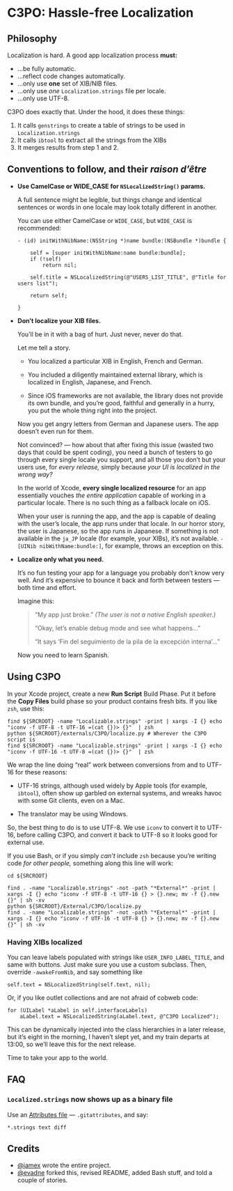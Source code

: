 # C3PO: Hassle-free Localization

##	Philosophy

Localization is hard. A good app localization process **must:**

*	…be fully automatic.
*	…reflect code changes automatically.  
*	…only use **one** set of XIB/NIB files.
*	…only use *one* `Localization.strings` file per locale.
*	…only use UTF-8.


C3PO does exactly that.  Under the hood, it does these things:

1.	It calls `genstrings` to create a table of strings to be used in `Localization.strings`
2.	It calls `ibtool` to extract all the strings from the XIBs
3.	It merges results from step 1 and 2.

##	Conventions to follow, and their *raison d’être*

*	**Use CamelCase or WIDE_CASE for `NSLocalizedString()` params.**

	A full sentence might be legible, but things change and identical sentences or words in one locale may look totally different in another.
	
	You can use either CamelCase or `WIDE_CASE`, but `WIDE_CASE` is recommended:
	
		- (id) initWithNibName:(NSString *)name bundle:(NSBundle *)bundle {
			
			self = [super initWithNibName:name bundle:bundle];
			if (!self)
				return nil;
			
			self.title = NSLocalizedString(@"USERS_LIST_TITLE", @"Title for users list");
			
			return self;
		
		}

*	**Don’t localize your XIB files.**

	You’ll be in it with a bag of hurt.  Just never, never do that.
	
	Let me tell a story.
	
	*	You localized a particular XIB in English, French and German.
	
	*	You included a diligently maintained external library, which is localized in English, Japanese, and French.
	
	*	Since iOS frameworks are not available, the library does not provide its own bundle, and you’re good, faithful and generally in a hurry, you put the whole thing right into the project.
	
	Now you get angry letters from German and Japanese users.  The app doesn’t even run for them.
	
	Not convinced?  — how about that after fixing this issue (wasted two days that could be spent coding), you need a bunch of testers to go through every single locale you support, and all those you don’t but your users use, for *every release,* simply because *your UI is localized in the wrong way?*
	
	In the world of Xcode, **every single localized resource** for an app essentially vouches *the entire application* capable of working in a particular locale.  There is no such thing as a fallback locale on iOS.
	
	When your user is running the app, and the app is capable of dealing with the user’s locale, the app runs under that locale.  In our horror story, the user is Japanese, so the app runs in Japanese.  If something is not available in the `ja_JP` locale (for example, your XIBs), it’s not available.  `-[UINib nibWithName:bundle:]`, for example, throws an exception on this.
	
*	**Localize only what you need.**

	It’s no fun testing your app for a language you probably don’t know very well.  And it’s expensive to bounce it back and forth between testers — both time and effort.
	
	Imagine this:
	
	>	“My app just broke.”  *(The user is not a native English speaker.)*
	>	
	>	“Okay, let’s enable debug mode and see what happens…”
	>	
	>	“It says ‘Fin del seguimiento de la pila de la excepción interna’…”
	
	Now you need to learn Spanish.


##	Using C3PO

In your Xcode project, create a new **Run Script** Build Phase.  Put it before the **Copy Files** build phase so your product contains fresh bits.  If you like `zsh`, use this:

	find ${SRCROOT} -name "Localizable.strings" -print | xargs -I {} echo "iconv -f UTF-8 -t UTF-16 =(cat {})> {}"  | zsh
	python ${SRCROOT}/externals/C3PO/localize.py # Wherever the C3PO script is
	find ${SRCROOT} -name "Localizable.strings" -print | xargs -I {} echo "iconv -f UTF-16 -t UTF-8 =(cat {})> {}"  | zsh

We wrap the line doing “real” work between conversions from and to UTF-16 for these reasons:

*	UTF-16 strings, although used widely by Apple tools (for example, `ibtool`), often show up garbled on external systems, and wreaks havoc with some Git clients, even on a Mac.

*	The translator may be using Windows.

So, the best thing to do is to use UTF-8.  We use `iconv` to convert it to UTF-16, before calling C3PO, and convert it back to UTF-8 so it looks good for external use.

If you use Bash, or if you simply *can’t* include `zsh` because you’re writing code *for other people,* something along this line will work:

	cd ${SRCROOT}

	find . -name "Localizable.strings" -not -path "*External*" -print | xargs -I {} echo "iconv -f UTF-8 -t UTF-16 {} > {}.new; mv -f {}.new {}" | sh -xv
	python ${SRCROOT}/External/C3PO/localize.py
	find . -name "Localizable.strings" -not -path "*External*" -print | xargs -I {} echo "iconv -f UTF-16 -t UTF-8 {} > {}.new; mv -f {}.new {}" | sh -xv

###	Having XIBs localized 

You can leave labels populated with strings like `USER_INFO_LABEL_TITLE`, and same with buttons.  Just make sure you use a custom subclass.  Then, override `-awakeFromNib`, and say something like

	self.text = NSLocalizedString(self.text, nil);

Or, if you like outlet collections and are not afraid of cobweb code:

	for (UILabel *aLabel in self.interfaceLabels)
		aLabel.text = NSLocalizedString(aLabel.text, @"C3PO Localized");

This can be dynamically injected into the class hierarchies in a later release, but it’s eight in the morning, I haven’t slept yet, and my train departs at 13:00, so we’ll leave this for the next release. 

Time to take your app to the world.

##	FAQ

###	`Localized.strings` now shows up as a binary file

Use an [Attributes file](http://progit.org/book/ch7-2.html) — `.gitattributes`, and say:

	*.strings text diff


##	Credits

*	[@jamex](http://twitter.com/james) wrote the entire project.
*	[@evadne](http://twitter.com/evadne) forked this, revised README, added Bash stuff, and told a couple of stories.

